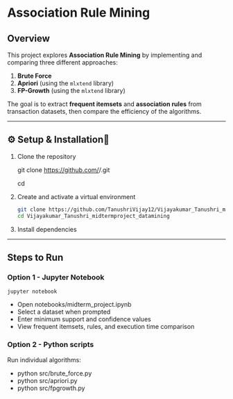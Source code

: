 # Association Rule Mining

## Overview
This project explores **Association Rule Mining** by implementing and comparing three different approaches:

1. **Brute Force** 
2. **Apriori** (using the `mlxtend` library)  
3. **FP-Growth** (using the `mlxtend` library)  

The goal is to extract **frequent itemsets** and **association rules** from transaction datasets, then compare the efficiency of the algorithms.

---

## ⚙️ Setup & Installation

1. Clone the repository

    git clone https://github.com/<your-username>/<repo-name>.git

     cd <repo-name>
2. Create and activate a virtual environment
    ```bash
   git clone https://github.com/TanushriVijay12/Vijayakumar_Tanushri_midtermproject_datamining.git
   cd Vijayakumar_Tanushri_midtermproject_datamining
3. Install dependencies

---

## Steps to Run

### Option 1  - Jupyter Notebook

    jupyter notebook

- Open notebooks/midterm_project.ipynb
- Select a dataset when prompted
- Enter minimum support and confidence values
- View frequent itemsets, rules, and execution time comparison

### Option 2 - Python scripts

Run individual algorithms:
- python src/brute_force.py
- python src/apriori.py
- python src/fpgrowth.py

